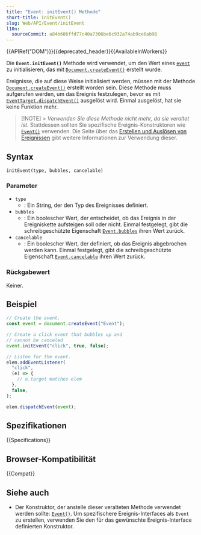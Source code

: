 ```yaml
---
title: "Event: initEvent() Methode"
short-title: initEvent()
slug: Web/API/Event/initEvent
l10n:
  sourceCommit: a84b606ffd77c40a7306be6c932a74ab9ce6ab96
---
```


{{APIRef("DOM")}}{{deprecated_header}}{{AvailableInWorkers}}

Die **`Event.initEvent()`** Methode wird verwendet, um den Wert eines [`event`](/de/docs/Web/API/Event) zu initialisieren, das mit [`Document.createEvent()`](/de/docs/Web/API/Document/createEvent) erstellt wurde.

Ereignisse, die auf diese Weise initialisiert werden, müssen mit der Methode [`Document.createEvent()`](/de/docs/Web/API/Document/createEvent) erstellt worden sein. Diese Methode muss aufgerufen werden, um das Ereignis festzulegen, bevor es mit [`EventTarget.dispatchEvent()`](/de/docs/Web/API/EventTarget/dispatchEvent) ausgelöst wird. Einmal ausgelöst, hat sie keine Funktion mehr.

> [!NOTE] > _Verwenden Sie diese Methode nicht mehr, da sie veraltet ist._
> Stattdessen sollten Sie spezifische Ereignis-Konstruktoren wie [`Event()`](/de/docs/Web/API/Event/Event) verwenden.
> Die Seite über das [Erstellen und Auslösen von Ereignissen](/de/docs/Web/Events/Creating_and_triggering_events) gibt weitere Informationen zur Verwendung dieser.

## Syntax

```js-nolint
initEvent(type, bubbles, cancelable)
```

### Parameter

- `type`
  - : Ein String, der den Typ des Ereignisses definiert.
- `bubbles`
  - : Ein boolescher Wert, der entscheidet, ob das Ereignis in der Ereigniskette aufsteigen soll oder nicht. Einmal festgelegt, gibt die schreibgeschützte Eigenschaft [`Event.bubbles`](/de/docs/Web/API/Event/bubbles) ihren Wert zurück.
- `cancelable`
  - : Ein boolescher Wert, der definiert, ob das Ereignis abgebrochen werden kann. Einmal festgelegt, gibt die schreibgeschützte Eigenschaft [`Event.cancelable`](/de/docs/Web/API/Event/cancelable) ihren Wert zurück.

### Rückgabewert

Keiner.

## Beispiel

```js
// Create the event.
const event = document.createEvent("Event");

// Create a click event that bubbles up and
// cannot be canceled
event.initEvent("click", true, false);

// Listen for the event.
elem.addEventListener(
  "click",
  (e) => {
    // e.target matches elem
  },
  false,
);

elem.dispatchEvent(event);
```

## Spezifikationen

{{Specifications}}

## Browser-Kompatibilität

{{Compat}}

## Siehe auch

- Der Konstruktor, der anstelle dieser veralteten Methode verwendet werden sollte:
  [`Event()`](/de/docs/Web/API/Event/Event). Um spezifischere Ereignis-Interfaces als `Event` zu erstellen, verwenden Sie den für das gewünschte Ereignis-Interface definierten Konstruktor.
